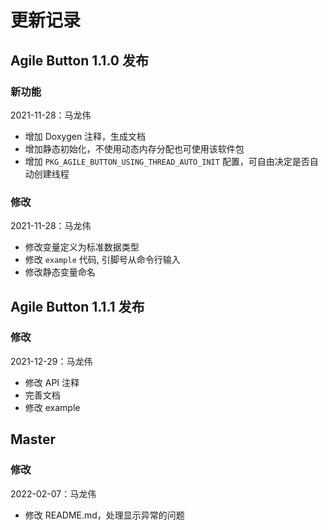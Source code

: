 # 更新记录

## Agile Button 1.1.0 发布

### 新功能

2021-11-28：马龙伟

* 增加 Doxygen 注释，生成文档
* 增加静态初始化，不使用动态内存分配也可使用该软件包
* 增加 `PKG_AGILE_BUTTON_USING_THREAD_AUTO_INIT` 配置，可自由决定是否自动创建线程

### 修改

2021-11-28：马龙伟

* 修改变量定义为标准数据类型
* 修改 `example` 代码, 引脚号从命令行输入
* 修改静态变量命名

## Agile Button 1.1.1 发布

### 修改

2021-12-29：马龙伟

* 修改 API 注释
* 完善文档
* 修改 example

## Master

### 修改

2022-02-07：马龙伟

* 修改 README.md，处理显示异常的问题
